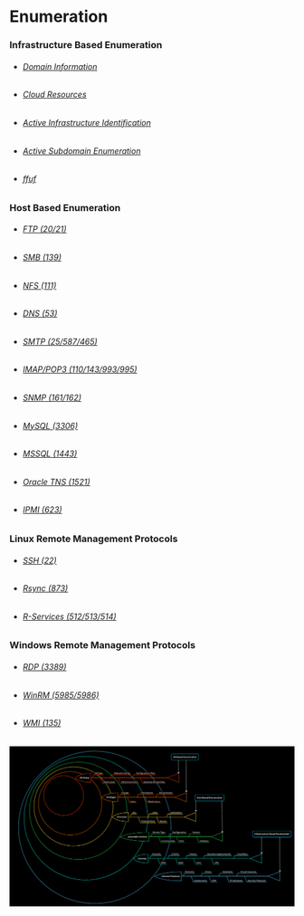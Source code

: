 # Enumeration

### Infrastructure Based Enumeration
- ###### [Domain Information](Infrastructure_Based_Enumeration/Domain_Information.md)
- ###### [Cloud Resources](Infrastructure_Based_Enumeration/Domain_Information.md)
- ###### [Active Infrastructure Identification](Infrastructure_Based_Enumeration\Active_Infrastructure_Identification.md)
- ###### [Active Subdomain Enumeration](Infrastructure_Based_Enumeration\Active_Subdomain_Enumeration.md)
- ###### [ffuf](Infrastructure_Based_Enumeration\ffuf_cheatsheet.md)

### Host Based Enumeration
- ###### [FTP (20/21)](Host_Based_Enumeration/FTP.md)
- ###### [SMB (139)](Host_Based_Enumeration/SMB.md)
- ###### [NFS (111)](Host_Based_Enumeration/NFS.md)
- ###### [DNS (53)](Host_Based_Enumeration/DNS.md)
- ###### [SMTP (25/587/465)](Host_Based_Enumeration/SMTP.md)
- ###### [IMAP/POP3 (110/143/993/995)](Host_Based_Enumeration/IMAP_POP3.md)
- ###### [SNMP (161/162)](Host_Based_Enumeration/SNMP.md)
- ###### [MySQL (3306)](Host_Based_Enumeration/MySQL.md)
- ###### [MSSQL (1443)](Host_Based_Enumeration//MSSQL.md)
- ###### [Oracle TNS (1521)](Host_Based_Enumeration/Oracle_TNS.md)
- ###### [IPMI (623)](Host_Based_Enumeration/IPMI.md)

### Linux Remote Management Protocols
- ###### [SSH (22)](Linux_Remote_Management_Protocols/SSH.md)
- ###### [Rsync (873)](Linux_Remote_Management_Protocols/Rsync.md)
- ###### [R-Services (512/513/514)](Linux_Remote_Management_Protocols/R-Services.md)


### Windows Remote Management Protocols
- ###### [RDP (3389)](Windows_Remote_Management_Protocols/RDP.md)
- ###### [WinRM (5985/5986)](Windows_Remote_Management_Protocols/WinRM.md)
- ###### [WMI (135)](Windows_Remote_Management_Protocols/WMI.md)

<p align="center">
  <img src="/Immagini/Enumeration/enumeration-1.png" />
</p>
